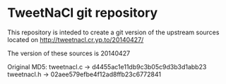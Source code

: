 # TweetNaCl git repository
This repository is inteded to create a git version of the upstream sources 
located on http://tweetnacl.cr.yp.to/20140427/

The version of these sources is 20140427

Original MD5:
tweetnacl.c -> d4455ac1e11db9c3b05c9d3b3d1abb23
tweetnacl.h -> 02aee579efbe4f12ad8ffb23c6772841